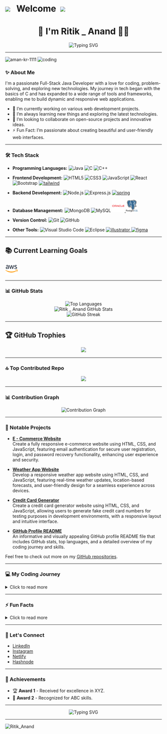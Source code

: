 # <img src="https://user-images.githubusercontent.com/74038190/213844263-a8897a51-32f4-4b3b-b5c2-e1528b89f6f3.png"  width="50px" /> &nbsp; Welcome  &nbsp;<img src="https://user-images.githubusercontent.com/74038190/213844263-a8897a51-32f4-4b3b-b5c2-e1528b89f6f3.png"  width="50px" />

<h1 align="center">
  👋 I'm Ritik _ Anand 👨‍💻
</h1>

<p align="center">
  <img src="https://readme-typing-svg.herokuapp.com?size=30&duration=3000&color=007BFF&center=true&vCenter=true&lines=Full-Stack+Developer;Coding+Pragmatists;Tech+Explorer;Learning+New+Things!" alt="Typing SVG">
</p>

---
<img align="right" alt="coding" width="400" src="https://camo.githubusercontent.com/2366b34bb903c09617990fb5fff4622f3e941349e846ddb7e73df872a9d21233/68747470733a2f2f63646e2e6472696262626c652e636f6d2f75736572732f3733303730332f73637265656e73686f74732f363538313234332f6176656e746f2e676966">

<p align="left"> <img src="https://komarev.com/ghpvc/?username=RitikAnand02&label=Profile%20views&color=0e75b6&style=flat" alt="aman-kr-1111" /> </p>

### ✨ About Me

I'm a passionate Full-Stack Java Developer with a love for coding, problem-solving, and exploring new technologies. My journey in tech began with the basics of C and has expanded to a wide range of tools and frameworks, enabling me to build dynamic and responsive web applications.

- 🔭 I’m currently working on various web development projects.
- 🌱 I’m always learning new things and exploring the latest technologies.
- 👯 I’m looking to collaborate on open-source projects and innovative ideas.
- ⚡ Fun Fact: I’m passionate about creating beautiful and user-friendly web interfaces.

---

### 🛠️ Tech Stack

- **Programming Languages:**
  ![Java](https://img.shields.io/badge/Java-%23ED8B00.svg?style=flat&logo=java&logoColor=white)
  ![C](https://img.shields.io/badge/C-%2300599C.svg?style=flat&logo=c&logoColor=white) 
  ![C++](https://img.shields.io/badge/C++-%2300599C.svg?style=flat&logo=c%2B%2B&logoColor=white)

- **Frontend Development:**
  ![HTML5](https://img.shields.io/badge/HTML5-%23E34F26.svg?style=flat&logo=html5&logoColor=white) 
  ![CSS3](https://img.shields.io/badge/CSS3-%231572B6.svg?style=flat&logo=css3&logoColor=white) 
  ![JavaScript](https://img.shields.io/badge/JavaScript-%23F7DF1E.svg?style=flat&logo=javascript&logoColor=black)
  ![React](https://img.shields.io/badge/React-%2361DAFB.svg?style=flat&logo=react&logoColor=black) 
  ![Bootstrap](https://img.shields.io/badge/Bootstrap-%23563D7C.svg?style=flat&logo=bootstrap&logoColor=white)
<a href="https://tailwindcss.com/" target="_blank" rel="noreferrer"> <img src="https://www.vectorlogo.zone/logos/tailwindcss/tailwindcss-icon.svg" alt="tailwind" width="40" height="40"/> </a> </p>

- **Backend Development:**
  ![Node.js](https://img.shields.io/badge/Node.js-339933.svg?style=flat&logo=node.js&logoColor=white)
  ![Express.js](https://img.shields.io/badge/Express.js-404D59.svg?style=flat&logo=express&logoColor=white)
  <a href="https://spring.io/" target="_blank" rel="noreferrer"> <img src="https://www.vectorlogo.zone/logos/springio/springio-icon.svg" alt="spring" width="40" height="40"/> </a>

- **Database Management:** 
  ![MongoDB](https://img.shields.io/badge/MongoDB-47A248.svg?style=flat&logo=mongodb&logoColor=white)
  ![MySQL](https://img.shields.io/badge/MySQL-4479A1.svg?style=flat&logo=mysql&logoColor=white)
  <a href="https://www.oracle.com/" target="_blank" rel="noreferrer"> <img src="https://raw.githubusercontent.com/devicons/devicon/master/icons/oracle/oracle-original.svg" alt="oracle" width="40" height="40"/> </a>
  <a href="https://www.postgresql.org" target="_blank" rel="noreferrer"> <img src="https://raw.githubusercontent.com/devicons/devicon/master/icons/postgresql/postgresql-original-wordmark.svg" alt="postgresql" width="40" height="40"/> </a>

- **Version Control:** 
  ![Git](https://img.shields.io/badge/Git-F05032.svg?style=flat&logo=git&logoColor=white)
  ![GitHub](https://img.shields.io/badge/GitHub-181717.svg?style=flat&logo=github&logoColor=white)

- **Other Tools:**
  ![Visual Studio Code](https://img.shields.io/badge/Visual%20Studio%20Code-0078D4.svg?style=flat&logo=visual-studio-code&logoColor=white)
  ![Eclipse](https://img.shields.io/badge/Eclipse%20Studio%20Code-0078D4.svg?style=flat&logo=Eclipse&logoColor=white)
 <a href="https://www.adobe.com/in/products/illustrator.html" target="_blank" rel="noreferrer"> <img src="https://www.vectorlogo.zone/logos/adobe_illustrator/adobe_illustrator-icon.svg"  alt="illustrator" width="40" height="40"/> </a>
 <a href="https://www.figma.com/" target="_blank" rel="noreferrer"> <img src="https://www.vectorlogo.zone/logos/figma/figma-icon.svg" alt="figma" width="40" height="40"/> </a>

 ---
 
## 📚 Current Learning Goals
<a href="https://aws.amazon.com" target="_blank" rel="noreferrer"> <img src="https://raw.githubusercontent.com/devicons/devicon/master/icons/amazonwebservices/amazonwebservices-original-wordmark.svg" alt="aws" width="40" height="40"/> </a>  

---

### 📊 GitHub Stats

<div align="center">
  <img src="https://github-readme-stats.vercel.app/api/top-langs/?username=RitikAnand02&layout=compact" alt="Top Languages">
</div>

<div align="center">
  <img src="https://github-readme-stats.vercel.app/api?username=RitikAnand02&show_icons=true&theme=radical" alt="Ritik _ Anand GitHub Stats">
</div>

<div align="center">
  <img src="https://streak-stats.demolab.com/?user=RitikAnand02&theme=dark&hide_border=true" alt="GitHub Streak">
</div>

---

## 🏆 GitHub Trophies
<div align="center">
  <img src="https://github-profile-trophy.vercel.app/?username=RitikAnand02&theme=radical&no-frame=false&no-bg=true&margin-w=4"/>
</div>

---

### 🔝 Top Contributed Repo
<div align="center">
  <img src="https://github-contributor-stats.vercel.app/api?username=RitikAnand02&limit=5&theme=dark&combine_all_yearly_contributions=true"/>
</div>

---

### 📊 Contribution Graph
<p align="center">
  <img src="https://github-readme-activity-graph.vercel.app/graph?username=RitikAnand02&theme=react-dark&hide_border=true" alt="Contribution Graph">
</p>

---

### 🚀 Notable Projects

- **[E - Commerce Website](https://online-bazzar.netlify.app/)**  
Create a fully responsive e-commerce website using HTML, CSS, and JavaScript, featuring email authentication for secure user registration, login, and password recovery functionality, enhancing user experience and security.

- **[Weather App Website](https://weather-app-project01.netlify.app/)**  
Develop a responsive weather app website using HTML, CSS, and JavaScript, featuring real-time weather updates, location-based forecasts, and user-friendly design for a seamless experience across devices.

- **[Credit Card Generator](https://credit-card-generator000.netlify.app/)**  
Create a credit card generator website using HTML, CSS, and JavaScript, allowing users to generate fake credit card numbers for testing purposes in development environments, with a responsive layout and intuitive interface.

- **[GitHub Profile README](https://github.com/RitikAnand02/GitHub-Profile-README)**  
  An informative and visually appealing GitHub profile README file that includes GitHub stats, top languages, and a detailed overview of my coding journey and skills.

Feel free to check out more on my [GitHub repositories](https://github.com/RitikAnand02).

---

### 💻 My Coding Journey
<details>
  <summary>Click to read more</summary>
  <p>Started with the basics of C, dabbled in Java and C++, and now building dynamic and responsive web applications with HTML, CSS, JavaScript, React, and Bootstrap. My journey in tech has been fueled by curiosity and the thrill of solving complex problems.</p>
</details>

---

### ⚡ Fun Facts
<details>
  <summary>Click to read more</summary>
  <ul>
    <li>Passionate about creating beautiful and user-friendly web interfaces.</li>
    <li>Always experimenting with new frameworks and libraries to stay ahead in the tech world.</li>
    <li>A firm believer in continuous learning and knowledge sharing.</li>
  </ul>
</details>

---

### 🤝 Let's Connect
- [LinkedIn](https://www.linkedin.com/in/ritik-anand-063b36313/)
- [Instagram](https://www.instagram.com/itz_ritik_agarwal_02/)
- [Netlify](https://app.netlify.com/teams/ritikanand02/sites)
- [Hashnode](https://hashnode.com/@Ritikanand02)

---

### 🏅 Achievements
- 🏆 **Award 1** - Received for excellence in XYZ.
- 🥇 **Award 2** - Recognized for ABC skills.

---

<p align="center">
  <img src="https://readme-typing-svg.herokuapp.com?size=30&duration=3000&color=FF0000&center=true&vCenter=true&lines=Thanks+for+visiting!" alt="Typing SVG">
</p>

---
<img align="left" src="https://cdn.buymeacoffee.com/buttons/v2/default-yellow.png" height="50" width="210" alt="Ritik_Anand" /></a>
